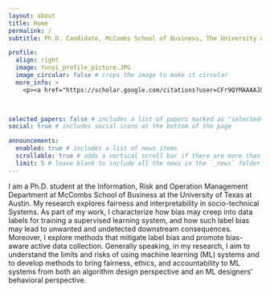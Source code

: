 ```yaml
---
layout: about
title: Home
permalink: /
subtitle: Ph.D. Candidate, McCombs School of Business, The University of Texas at Austin

profile:
  align: right
  image: Yunyi_profile_picture.JPG
  image_circular: false # crops the image to make it circular
  more_info: >
    <p><a href="https://scholar.google.com/citations?user=CFr9QYMAAAAJ&hl=en">Google Scholar</a></p>

    

selected_papers: false # includes a list of papers marked as "selected={true}"
social: true # includes social icons at the bottom of the page

announcements:
  enabled: true # includes a list of news items
  scrollable: true # adds a vertical scroll bar if there are more than 3 news items
  limit: 5 # leave blank to include all the news in the `_news` folder
---
```


I am a Ph.D. student at the Information, Risk and Operation Management Department at McCombs School of Business at the University of Texas at Austin. My research explores fairness and interpretability in socio-technical Systems. As part of my work, I characterize how bias may creep into data labels for training a supervised learning system, and how such label bias may lead to unwanted and undetected downstream consequences. Moreover, I explore methods that mitigate label bias and promote bias-aware active data collection. Generally speaking, in my research, I aim to understand the limits and risks of using machine learning (ML) systems and to develop methods to bring fairness, ethics, and accountability to ML systems from both an algorithm design perspective and an ML designers’ behavioral perspective.
